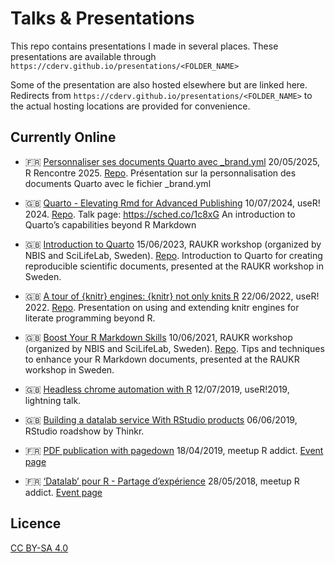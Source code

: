 

# Talks & Presentations

This repo contains presentations I made in several places. These
presentations are available through
`https://cderv.github.io/presentations/<FOLDER_NAME>`

Some of the presentation are also hosted elsewhere but are linked here.
Redirects from `https://cderv.github.io/presentations/<FOLDER_NAME>` to
the actual hosting locations are provided for convenience.

## Currently Online

- :fr: [Personnaliser ses documents Quarto avec
  \_brand.yml](https://cderv.github.io/rr2025-quarto-brand-yml/)
  20/05/2025, R Rencontre 2025.
  [Repo](https://github.com/cderv/rr2025-quarto-brand-yml). Présentation
  sur la personnalisation des documents Quarto avec le fichier
  \_brand.yml

- :gb: [Quarto - Elevating Rmd for Advanced
  Publishing](https://cderv.github.io/user2024-quarto-talk/) 10/07/2024,
  useR! 2024. [Repo](https://github.com/cderv/user2024-quarto-talk).
  Talk page: https://sched.co/1c8xG An introduction to Quarto’s
  capabilities beyond R Markdown

- :gb: [Introduction to
  Quarto](https://cderv.github.io/raukr-2023-quarto/) 15/06/2023, RAUKR
  workshop (organized by NBIS and SciLifeLab, Sweden).
  [Repo](https://github.com/cderv/raukr-2023-quarto). Introduction to
  Quarto for creating reproducible scientific documents, presented at
  the RAUKR workshop in Sweden.

- :gb: [A tour of {knitr} engines: {knitr} not only knits
  R](https://user2022-knitr-engines.netlify.app/) 22/06/2022,
  useR! 2022. [Repo](https://github.com/cderv/user2022-knitr-engines).
  Presentation on using and extending knitr engines for literate
  programming beyond R.

- :gb: [Boost Your R Markdown
  Skills](https://raukr-boost-rmd-skills.netlify.app/) 10/06/2021, RAUKR
  workshop (organized by NBIS and SciLifeLab, Sweden).
  [Repo](https://github.com/cderv/raukr-2021-rmd-boost). Tips and
  techniques to enhance your R Markdown documents, presented at the
  RAUKR workshop in Sweden.

- :gb: [Headless chrome automation with
  R](https://cderv.gitlab.io/user2019-crrri/) 12/07/2019, useR!2019,
  lightning talk.

- :gb: [Building a datalab service With RStudio
  products](https://speakerdeck.com/cderv/building-a-datalab-service)
  06/06/2019, RStudio roadshow by Thinkr.

- :fr: [PDF publication with
  pagedown](https://cderv.github.io/presentations/meetupr-pagedown)
  18/04/2019, meetup R addict. [Event
  page](https://www.meetup.com/fr-FR/rparis/events/259951140/)

- :fr: [‘Datalab’ pour R - Partage
  d’expérience](https://cderv.github.io/presentations/MEETUPR-DATALAB)
  28/05/2018, meetup R addict. [Event
  page](https://www.meetup.com/fr-FR/rparis/events/250768026/)

## Licence

[CC BY-SA 4.0](https://creativecommons.org/licenses/by-sa/4.0/)
